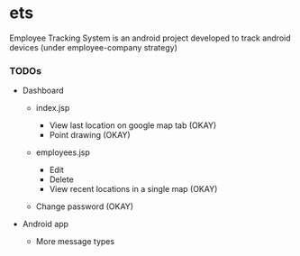# ets
Employee Tracking System is an android project developed to track android devices (under employee-company strategy)

### TODOs

- Dashboard
	- index.jsp
		- View last location on google map tab (OKAY)
		- Point drawing (OKAY)


	- employees.jsp
		- Edit
		- Delete 
		- View recent locations in a single map (OKAY)
	- Change password (OKAY)

- Android app

	- More message types
